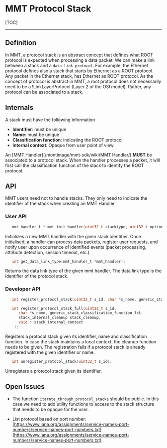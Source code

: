 # MMT Protocol Stack #

[TOC]

------------------


## Definition ##
In MMT, a protocol stack is an abstract concept that defines what ROOT protocol is expected when processing a data packet. 
We can make a link between a stack and a `data link protocol`. For example, the Ethernet protocol defines also a stack that starts by Ethernet as a ROOT protocol. 
Any packet in the Ethernet stack, has Ethernet as ROOT protocol. As the concept of protocol is abstract in MMT, a root protocol does not necessarily need to be a
 !LinkLayerProtocol (Layer 2 of the OSI model). Rather, any protocol can be associated to a stack.

## Internals ##
A stack must have the following information

 * **Identifier**: must be unique
 * **Name**: must be unique
 * **Classification function**: indicating the ROOT protocol
 * **Internal context**: Opaque from user point of view

An [MMT Handler](/montimage/mmt-sdk/wiki/MMT Handler/) **MUST** be associated to a protocol stack. 
When the handler processes a packet, it will first call the classification function of the stack to identify the ROOT protocol. 

## API ##
MMT users need not to handle stacks. They only need to indicate the identifier of the stack when creating an MMT Handler.
### User API ###

```c
   mmt_handler_t * mmt_init_handler(uint32_t stacktype, uint32_t options, char * errbuf);
```
Initializes a new MMT handler with the given stack identifier. Once initialised, a handler can process data packets, 
register user requests, and notify user upon occurrence of identified events (packet processing, attribute detection, session timeout, etc.).

```c
   int get_data_link_type(mmt_handler_t *mmt_handler);
```
   Returns the data link type of the given mmt handler. The data link type is the identifier of the protocol stack.

### Developer API ###

```c
   int register_protocol_stack(uint32_t s_id, char *s_name, generic_stack_classification_function fct);

   int register_protocol_stack_full(uint32_t s_id, 
      char *s_name, generic_stack_classification_function fct, 
      stack_internal_cleanup stack_cleanup, 
      void * stack_internal_context
    );
```
   Registers a protocol stack given its identifier, name and classification function. In case the stack maintains a local context, 
   the cleanup function needs to be given. The registration fails if a protocol stack is already registered with the given identifier or name.

```c
   int unregister_protocol_stack(uint32_t s_id);
```
   Unregisters a protocol stack given its identifier.

## Open Issues ##
 * The function `iterate_through_protocol_stacks` should be public. In this case we need to add utility functions to access to the stack structure that needs to be opaque for the user.

 * List protocol based on port number: [https://www.iana.org/assignments/service-names-port-numbers/service-names-port-numbers.txt](https://www.iana.org/assignments/service-names-port-numbers/service-names-port-numbers.txt) 
